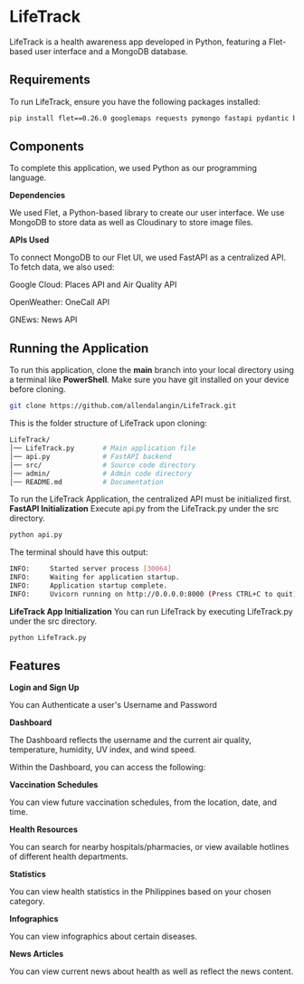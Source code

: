 # LifeTrack  
LifeTrack is a health awareness app developed in Python, featuring a Flet-based user interface and a MongoDB database.

## Requirements  
To run LifeTrack, ensure you have the following packages installed:  

```sh
pip install flet==0.26.0 googlemaps requests pymongo fastapi pydantic bcrypt cloudinary httpx urllib3 datetime uvicorn
```
## Components
To complete this application, we used Python as our programming language.

**Dependencies**

We used Flet, a Python-based library to create our user interface. We use MongoDB to store data as well as Cloudinary to store image files. 

**APIs Used**

To connect MongoDB to our Flet UI, we used FastAPI as a centralized API. To fetch data, we also used:

  Google Cloud: Places API and Air Quality API

  OpenWeather: OneCall API
  
  GNEws: News API
  
## Running the Application
To run this application, clone the **main** branch into your local directory using a terminal like **PowerShell**. Make sure you have git installed on your device before cloning.
```sh
git clone https://github.com/allendalangin/LifeTrack.git
```
This is the folder structure of LifeTrack upon cloning:
```sh
LifeTrack/
│── LifeTrack.py       # Main application file
│── api.py             # FastAPI backend
│── src/               # Source code directory
│── admin/             # Admin code directory
│── README.md          # Documentation
```
To run the LifeTrack Application, the centralized API must be initialized first.
**FastAPI Initialization** 
Execute api.py from the LifeTrack.py under the src directory.
```sh
python api.py
```

The terminal should have this output:
```sh
INFO:     Started server process [30064]
INFO:     Waiting for application startup.
INFO:     Application startup complete.
INFO:     Uvicorn running on http://0.0.0.0:8000 (Press CTRL+C to quit)
```

**LifeTrack App Initialization**
You can run LifeTrack by executing LifeTrack.py under the src directory.
```sh
python LifeTrack.py
```

## Features
**Login and Sign Up**

You can Authenticate a user's Username and Password

**Dashboard**

The Dashboard reflects the username and the current air quality, temperature, humidity, UV index, and wind speed.

Within the Dashboard, you can access the following: 

  **Vaccination Schedules**
  
  You can view future vaccination schedules, from the location, date, and time.
  
  **Health Resources**
  
  You can search for nearby hospitals/pharmacies, or view available hotlines of different health departments.
  
  **Statistics**
  
  You can view health statistics in the Philippines based on your chosen category.
  
  **Infographics**
  
  You can view infographics about certain diseases.
  
  **News Articles**
  
  You can view current news about health as well as reflect the news content.

